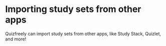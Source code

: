 # Importing study sets from other apps

Quizfreely can import study sets from other apps, like Study Stack, Quizlet, and more!


